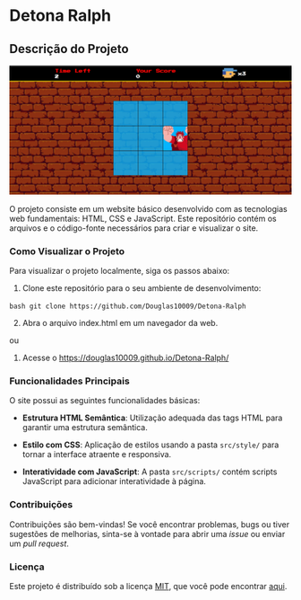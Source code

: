 # Detona Ralph

## Descrição do Projeto

<img src='./src/images/jogo.png'>

O projeto consiste em um website básico desenvolvido com as tecnologias web fundamentais: HTML, CSS e JavaScript. Este repositório contém os arquivos e o código-fonte necessários para criar e visualizar o site.


### Como Visualizar o Projeto

Para visualizar o projeto localmente, siga os passos abaixo:

1. Clone este repositório para o seu ambiente de desenvolvimento:

```bash git clone https://github.com/Douglas10009/Detona-Ralph```

2. Abra o arquivo index.html em um navegador da web.

ou

1. Acesse o https://douglas10009.github.io/Detona-Ralph/

### Funcionalidades Principais

O site possui as seguintes funcionalidades básicas:

- **Estrutura HTML Semântica**: Utilização adequada das tags HTML para garantir uma estrutura semântica.

- **Estilo com CSS**: Aplicação de estilos usando a pasta `src/style/` para tornar a interface atraente e responsiva.

- **Interatividade com JavaScript**: A pasta `src/scripts/` contém scripts JavaScript para adicionar interatividade à página.

### Contribuições

Contribuições são bem-vindas! Se você encontrar problemas, bugs ou tiver sugestões de melhorias, sinta-se à vontade para abrir uma _issue_ ou enviar um _pull request_.

### Licença

Este projeto é distribuído sob a licença [MIT](LICENSE), que você pode encontrar [aqui](LICENSE).

